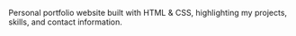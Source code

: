 Personal portfolio website built with HTML & CSS, highlighting my projects, skills, and contact information.
